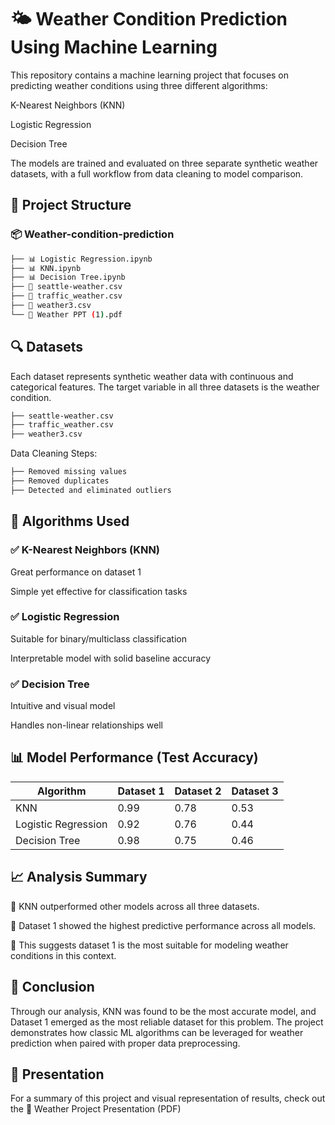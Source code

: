 # 🌤️ Weather Condition Prediction Using Machine Learning
This repository contains a machine learning project that focuses on predicting weather conditions using three different algorithms:

K-Nearest Neighbors (KNN)

Logistic Regression

Decision Tree

The models are trained and evaluated on three separate synthetic weather datasets, with a full workflow from data cleaning to model comparison.

## 📁 Project Structure

### 📦 Weather-condition-prediction
```bash
├── 📊 Logistic Regression.ipynb
├── 📊 KNN.ipynb
├── 📊 Decision Tree.ipynb
├── 📄 seattle-weather.csv
├── 📄 traffic_weather.csv
├── 📄 weather3.csv
└── 📑 Weather PPT (1).pdf
```

## 🔍 Datasets
Each dataset represents synthetic weather data with continuous and categorical features. The target variable in all three datasets is the weather condition.
```bash
├── seattle-weather.csv
├── traffic_weather.csv
├── weather3.csv
```

Data Cleaning Steps:
```bash
├── Removed missing values
├── Removed duplicates
├── Detected and eliminated outliers
```
## 🧠 Algorithms Used
### ✅ K-Nearest Neighbors (KNN)

Great performance on dataset 1

Simple yet effective for classification tasks

### ✅ Logistic Regression

Suitable for binary/multiclass classification

Interpretable model with solid baseline accuracy

### ✅ Decision Tree

Intuitive and visual model

Handles non-linear relationships well

## 📊 Model Performance (Test Accuracy)
| Algorithm            | Dataset 1 | Dataset 2 | Dataset 3 |
|----------------------|-----------|-----------|-----------|
| KNN                  | 0.99      | 0.78      | 0.53      |
| Logistic Regression  | 0.92      | 0.76      | 0.44      |
| Decision Tree        | 0.98      | 0.75      | 0.46      |

## 📈 Analysis Summary
🔹 KNN outperformed other models across all three datasets.

🔹 Dataset 1 showed the highest predictive performance across all models.

🔹 This suggests dataset 1 is the most suitable for modeling weather conditions in this context.

## 🧾 Conclusion
Through our analysis, KNN was found to be the most accurate model, and Dataset 1 emerged as the most reliable dataset for this problem. The project demonstrates how classic ML algorithms can be leveraged for weather prediction when paired with proper data preprocessing.

## 📎 Presentation
For a summary of this project and visual representation of results, check out the 📄 Weather Project Presentation (PDF)

